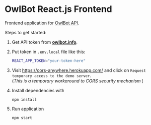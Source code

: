 # OwlBot React.js Frontend

Frontend application for [OwlBot API](https://owlbot.info/).

Steps to get started:  
 1. Get API token from [**owlbot.info**](https://owlbot.info).
 2. Put token in `.env.local` file like this:
    ```sh
    REACT_APP_TOKEN="your-token-here"
    ```
 3. Visit https://cors-anywhere.herokuapp.com/ and click on `Request temporary access to the demo server`.  
(*This is a temporary workaround to CORS security mechanism* )

 4. Install dependencies with 
    ```
    npm install
    ```
 5. Run application
    ```
    npm start
    ```